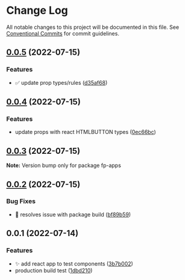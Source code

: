 # Change Log

All notable changes to this project will be documented in this file.
See [Conventional Commits](https://conventionalcommits.org) for commit guidelines.

## [0.0.5](https://github.com/shawn-sandy/fp-kit/compare/fp-apps@0.0.4...fp-apps@0.0.5) (2022-07-15)


### Features

* ✅ update prop types/rules ([d35af68](https://github.com/shawn-sandy/fp-kit/commit/d35af689eb7ac195d818c42f91a9d9b26a3f91a3))





## [0.0.4](https://github.com/shawn-sandy/fp-kit/compare/fp-apps@0.0.3...fp-apps@0.0.4) (2022-07-15)


### Features

* update props with react HTMLBUTTON types ([0ec66bc](https://github.com/shawn-sandy/fp-kit/commit/0ec66bc1367464be387c551e643273cc7b68bbb1))





## [0.0.3](https://github.com/shawn-sandy/fp-kit/compare/fp-apps@0.0.2...fp-apps@0.0.3) (2022-07-15)

**Note:** Version bump only for package fp-apps





## [0.0.2](https://github.com/shawn-sandy/fp-kit/compare/fp-apps@0.0.1...fp-apps@0.0.2) (2022-07-15)


### Bug Fixes

* 💚 resolves issue with package build ([bf89b59](https://github.com/shawn-sandy/fp-kit/commit/bf89b59413e56e7cc98893f18bc010e243b8c47d))





## 0.0.1 (2022-07-14)


### Features

* ✨ add react app to test components ([3b7b002](https://github.com/shawn-sandy/fp-kit/commit/3b7b0023075e691c71f9e969be86565e8b7e8f7e))
* production build test ([1dbd210](https://github.com/shawn-sandy/fp-kit/commit/1dbd2108e5991c3681a47804e6f816236321e48c))
